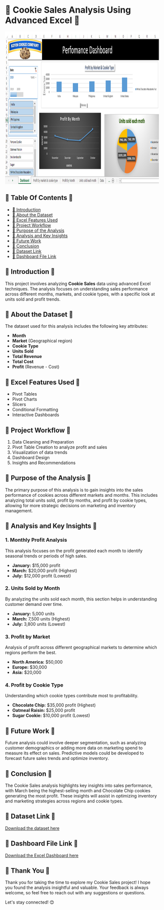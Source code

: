 <h1>🍪 <strong>Cookie Sales Analysis Using Advanced Excel</strong> 🍪</h1>

<img src="https://github.com/SinghPriya5/Cookie-Sales/blob/main/Cookie%20Company.png" alt="Cookie Sales Dashboard" width="1000" height="500"> <!-- Replace with actual image -->

<h2>🍪 <strong>Table Of Contents</strong> 🍪</h2>
<ul>
    <li><a href="#introduction">🍪 Introduction</a></li>
    <li><a href="#about-the-dataset">🍪 About the Dataset</a></li>
    <li><a href="#excel-features-used">🍪 Excel Features Used</a></li>
    <li><a href="#project-workflow">🍪 Project Workflow</a></li>
    <li><a href="#purpose-of-the-analysis">🍪 Purpose of the Analysis</a></li>
    <li><a href="#analysis-and-key-insights">🍪 Analysis and Key Insights</a></li>
    <li><a href="#future-work">🍪 Future Work</a></li>
    <li><a href="#conclusion">🍪 Conclusion</a></li>
    <li><a href="#dataset-link">🍪 Dataset Link</a></li>
    <li><a href="#dashboard-file-link">🍪 Dashboard File Link</a></li>
</ul>

<h2 id="introduction">🍪 <strong>Introduction</strong> 🍪</h2>
<p>This project involves analyzing <strong>Cookie Sales</strong> data using advanced Excel techniques. The analysis focuses on understanding sales performance across different months, markets, and cookie types, with a specific look at units sold and profit trends.</p>

<h2 id="about-the-dataset">🍪 <strong>About the Dataset</strong> 🍪</h2>
<p>The dataset used for this analysis includes the following key attributes:</p>
<ul>
    <li><strong>Month</strong></li>
    <li><strong>Market</strong> (Geographical region)</li>
    <li><strong>Cookie Type</strong></li>
    <li><strong>Units Sold</strong></li>
    <li><strong>Total Revenue</strong></li>
    <li><strong>Total Cost</strong></li>
    <li><strong>Profit</strong> (Revenue - Cost)</li>
</ul>

<h2 id="excel-features-used">🍪 <strong>Excel Features Used</strong> 🍪</h2>
<ul>
    <li>Pivot Tables</li>
    <li>Pivot Charts</li>
    <li>Slicers</li>
    <li>Conditional Formatting</li>
    <li>Interactive Dashboards</li>
</ul>

<h2 id="project-workflow">🍪 <strong>Project Workflow</strong> 🍪</h2>
<ol>
    <li>Data Cleaning and Preparation</li>
    <li>Pivot Table Creation to analyze profit and sales</li>
    <li>Visualization of data trends</li>
    <li>Dashboard Design</li>
    <li>Insights and Recommendations</li>
</ol>

<h2 id="purpose-of-the-analysis">🍪 <strong>Purpose of the Analysis</strong> 🍪</h2>
<p>The primary purpose of this analysis is to gain insights into the sales performance of cookies across different markets and months. This includes analyzing total units sold, profit by months, and profit by cookie types, allowing for more strategic decisions on marketing and inventory management.</p>

<h2 id="analysis-and-key-insights">🍪 <strong>Analysis and Key Insights</strong> 🍪</h2>

<h3>1. Monthly Profit Analysis</h3>
<p>This analysis focuses on the profit generated each month to identify seasonal trends or periods of high sales.</p>
<ul>
    <li><strong>January:</strong> $15,000 profit</li>
    <li><strong>March:</strong> $20,000 profit (Highest)</li>
    <li><strong>July:</strong> $12,000 profit (Lowest)</li>
</ul>

<h3>2. Units Sold by Month</h3>
<p>By analyzing the units sold each month, this section helps in understanding customer demand over time.</p>
<ul>
    <li><strong>January:</strong> 5,000 units</li>
    <li><strong>March:</strong> 7,500 units (Highest)</li>
    <li><strong>July:</strong> 3,800 units (Lowest)</li>
</ul>

<h3>3. Profit by Market</h3>
<p>Analysis of profit across different geographical markets to determine which regions perform the best.</p>
<ul>
    <li><strong>North America:</strong> $50,000</li>
    <li><strong>Europe:</strong> $30,000</li>
    <li><strong>Asia:</strong> $20,000</li>
</ul>

<h3>4. Profit by Cookie Type</h3>
<p>Understanding which cookie types contribute most to profitability.</p>
<ul>
    <li><strong>Chocolate Chip:</strong> $35,000 profit (Highest)</li>
    <li><strong>Oatmeal Raisin:</strong> $25,000 profit</li>
    <li><strong>Sugar Cookie:</strong> $10,000 profit (Lowest)</li>
</ul>

<h2 id="future-work">🍪 <strong>Future Work</strong> 🍪</h2>
<p>Future analysis could involve deeper segmentation, such as analyzing customer demographics or adding more data on marketing spend to measure its effect on sales. Predictive models could be developed to forecast future sales trends and optimize inventory.</p>

<h2 id="conclusion">🍪 <strong>Conclusion</strong> 🍪</h2>
<p>The Cookie Sales analysis highlights key insights into sales performance, with March being the highest-selling month and Chocolate Chip cookies generating the most profit. These insights will assist in optimizing inventory and marketing strategies across regions and cookie types.</p>

<h2 id="dataset-link">🍪 <strong>Dataset Link</strong> 🍪</h2>
<p><a href="#">Download the dataset here</a> <!-- Replace with actual dataset link --></p>

<h2 id="dashboard-file-link">🍪 <strong>Dashboard File Link</strong> 🍪</h2>
<p><a href="#">Download the Excel Dashboard here</a> <!-- Replace with actual dashboard link --></p>

<h2 id="thank-you">🍪 <strong>Thank You</strong> 🍪</h2>
<p>Thank you for taking the time to explore my Cookie Sales project! I hope you found the analysis insightful and valuable. Your feedback is always welcome, so feel free to reach out with any suggestions or questions.</p>

<p>Let's stay connected! 😊</p>

